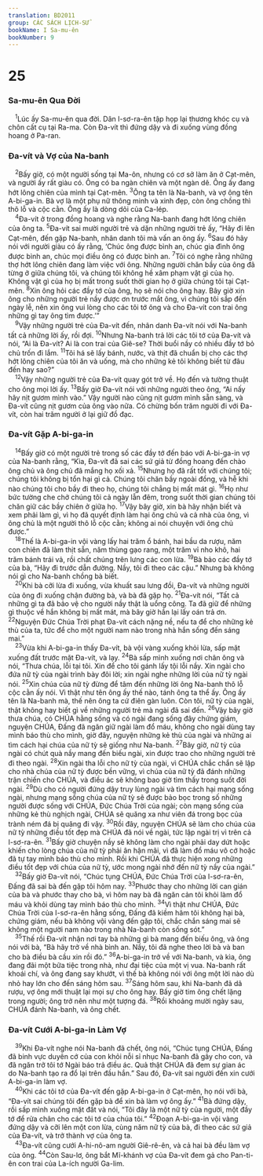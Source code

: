 ```yaml
---
translation: BD2011
group: CÁC SÁCH LỊCH-SỬ
bookName: I Sa-mu-ên 
bookNumber: 9
---
```


<div class="title"><h1>25</h1><h3>Sa-mu-ên Qua Ðời</h3></div>
<span class="verse 1sa_25_1"> <sup>1</sup>Lúc ấy Sa-mu-ên qua đời. Dân I-sơ-ra-ên tập họp lại thương khóc cụ và chôn cất cụ tại Ra-ma. Còn Ða-vít thì đứng dậy và đi xuống vùng đồng hoang ở Pa-ran.<br/></span>
<div class="title"><h3>Ða-vít và Vợ của Na-banh</h3></div>
<span class="verse 1sa_25_2"> <sup>2</sup>Bấy giờ, có một người sống tại Ma-ôn, nhưng có cơ sở làm ăn ở Cạt-mên, và người ấy rất giàu có. Ông có ba ngàn chiên và một ngàn dê. Ông ấy đang hớt lông chiên của mình tại Cạt-mên. </span>
<span class="verse 1sa_25_3"><sup>3</sup>Ông ta tên là Na-banh, và vợ ông tên A-bi-ga-in. Bà vợ là một phụ nữ thông minh và xinh đẹp, còn ông chồng thì thô lỗ và cộc cằn. Ông ấy là dòng dõi của Ca-lép.<br/></span>
<span class="verse 1sa_25_4"> <sup>4</sup>Ða-vít ở trong đồng hoang và nghe rằng Na-banh đang hớt lông chiên của ông ta. </span>
<span class="verse 1sa_25_5"><sup>5</sup>Ða-vít sai mười người trẻ và dặn những người trẻ ấy, “Hãy đi lên Cạt-mên, đến gặp Na-banh, nhân danh tôi mà vấn an ông ấy. </span>
<span class="verse 1sa_25_6"><sup>6</sup>Sau đó hãy nói với người giàu có ấy rằng, ‘Chúc ông được bình an, chúc gia đình ông được bình an, chúc mọi điều ông có được bình an. </span>
<span class="verse 1sa_25_7"><sup>7</sup>Tôi có nghe rằng những thợ hớt lông chiên đang làm việc với ông. Những người chăn bầy của ông đã từng ở giữa chúng tôi, và chúng tôi không hề xâm phạm vật gì của họ. Không vật gì của họ bị mất trong suốt thời gian họ ở giữa chúng tôi tại Cạt-mên. </span>
<span class="verse 1sa_25_8"><sup>8</sup>Xin ông hỏi các đầy tớ của ông, họ sẽ nói cho ông hay. Bây giờ xin ông cho những người trẻ nầy được ơn trước mắt ông, vì chúng tôi sắp đến ngày lễ, nên xin ông vui lòng cho các tôi tớ ông và cho Ða-vít con trai ông những gì tay ông tìm được.’”<br/></span>
<span class="verse 1sa_25_9"> <sup>9</sup>Vậy những người trẻ của Ða-vít đến, nhân danh Ða-vít nói với Na-banh tất cả những lời ấy, rồi đợi. </span>
<span class="verse 1sa_25_10"><sup>10</sup>Nhưng Na-banh trả lời các tôi tớ của Ða-vít và nói, “Ai là Ða-vít? Ai là con trai của Giê-se? Thời buổi nầy có nhiều đầy tớ bỏ chủ trốn đi lắm. </span>
<span class="verse 1sa_25_11"><sup>11</sup>Tôi há sẽ lấy bánh, nước, và thịt đã chuẩn bị cho các thợ hớt lông chiên của tôi ăn và uống, mà cho những kẻ tôi không biết từ đâu đến hay sao?”<br/></span>
<span class="verse 1sa_25_12"> <sup>12</sup>Vậy những người trẻ của Ða-vít quay gót trở về. Họ đến và tường thuật cho ông mọi lời ấy. </span>
<span class="verse 1sa_25_13"><sup>13</sup>Bấy giờ Ða-vít nói với những người theo ông, “Ai nấy hãy nịt gươm mình vào.” Vậy người nào cũng nịt gươm mình sẵn sàng, và Ða-vít cũng nịt gươm của ông vào nữa. Có chừng bốn trăm người đi với Ða-vít, còn hai trăm người ở lại giữ đồ đạc.<br/></span>
<div class="title"><h3>Ða-vít Gặp A-bi-ga-in</h3></div>
<span class="verse 1sa_25_14"> <sup>14</sup>Bấy giờ có một người trẻ trong số các đầy tớ đến báo với A-bi-ga-in vợ của Na-banh rằng, “Kìa, Ða-vít đã sai các sứ giả từ đồng hoang đến chào ông chủ và ông chủ đã mắng họ xối xả. </span>
<span class="verse 1sa_25_15"><sup>15</sup>Nhưng họ đã rất tốt với chúng tôi; chúng tôi không bị tổn hại gì cả. Chúng tôi chăn bầy ngoài đồng, và hễ khi nào chúng tôi cho bầy đi theo họ, chúng tôi chẳng bị mất mát gì. </span>
<span class="verse 1sa_25_16"><sup>16</sup>Họ như bức tường che chở chúng tôi cả ngày lẫn đêm, trong suốt thời gian chúng tôi chăn giữ các bầy chiên ở giữa họ. </span>
<span class="verse 1sa_25_17"><sup>17</sup>Vậy bây giờ, xin bà hãy nhận biết và xem phải làm gì, vì họ đã quyết định làm hại ông chủ và cả nhà của ông, vì ông chủ là một người thô lỗ cộc cằn; không ai nói chuyện với ông chủ được.”<br/></span>
<span class="verse 1sa_25_18"> <sup>18</sup>Thế là A-bi-ga-in vội vàng lấy hai trăm ổ bánh, hai bầu da rượu, năm con chiên đã làm thịt sẵn, năm thùng gạo rang, một trăm vỉ nho khô, hai trăm bánh trái vả, rồi chất chúng trên lưng các con lừa. </span>
<span class="verse 1sa_25_19"><sup>19</sup>Bà bảo các đầy tớ của bà, “Hãy đi trước dẫn đường. Nầy, tôi đi theo các cậu.” Nhưng bà không nói gì cho Na-banh chồng bà biết.<br/></span>
<span class="verse 1sa_25_20"> <sup>20</sup>Khi bà cỡi lừa đi xuống, vừa khuất sau lưng đồi, Ða-vít và những người của ông đi xuống chận đường bà, và bà đã gặp họ. </span>
<span class="verse 1sa_25_21"><sup>21</sup>Ða-vít nói, “Tất cả những gì ta đã bảo vệ cho người nầy thật là uổng công. Ta đã giữ để những gì thuộc về hắn không bị mất mát, mà bây giờ hắn lại lấy oán trả ơn. </span>
<span class="verse 1sa_25_22"><sup>22</sup>Nguyện Ðức Chúa Trời phạt Ða-vít cách nặng nề, nếu ta để cho những kẻ thù của ta, tức để cho một người nam nào trong nhà hắn sống đến sáng mai.”<br/></span>
<span class="verse 1sa_25_23"> <sup>23</sup>Vừa khi A-bi-ga-in thấy Ða-vít, bà vội vàng xuống khỏi lừa, sấp mặt xuống đất trước mặt Ða-vít, và lạy. </span>
<span class="verse 1sa_25_24"><sup>24</sup>Bà sấp mình xuống nơi chân ông và nói, “Thưa chúa, lỗi tại tôi. Xin để cho tôi gánh lấy tội lỗi nầy. Xin ngài cho đứa nữ tỳ của ngài trình bày đôi lời; xin ngài nghe những lời của nữ tỳ ngài nói. </span>
<span class="verse 1sa_25_25"><sup>25</sup>Xin chúa của nữ tỳ đừng để tâm đến những lời ông Na-banh thô lỗ cộc cằn ấy nói. Vì thật như tên ông ấy thế nào, tánh ông ta thể ấy. Ông ấy tên là Na-banh mà, thế nên ông ta cứ điên gàn luôn. Còn tôi, nữ tỳ của ngài, thật không hay biết gì về những người trẻ mà ngài đã sai đến. </span>
<span class="verse 1sa_25_26"><sup>26</sup>Vậy bây giờ thưa chúa, có CHÚA hằng sống và có ngài đang sống đây chứng giám, nguyện CHÚA, Ðấng đã ngăn giữ ngài làm đổ máu, không cho ngài dùng tay mình báo thù cho mình, giờ đây, nguyện những kẻ thù của ngài và những ai tìm cách hại chúa của nữ tỳ sẽ giống như Na-banh. </span>
<span class="verse 1sa_25_27"><sup>27</sup>Bây giờ, nữ tỳ của ngài có chút quà nầy mang đến biếu ngài, xin được trao cho những người trẻ đi theo ngài. </span>
<span class="verse 1sa_25_28"><sup>28</sup>Xin ngài tha lỗi cho nữ tỳ của ngài, vì CHÚA chắc chắn sẽ lập cho nhà chúa của nữ tỳ được bền vững, vì chúa của nữ tỳ đã đánh những trận chiến cho CHÚA, và điều ác sẽ không bao giờ tìm thấy trong suốt đời ngài. </span>
<span class="verse 1sa_25_29"><sup>29</sup>Dù cho có người đứng dậy truy lùng ngài và tìm cách hại mạng sống ngài, nhưng mạng sống chúa của nữ tỳ sẽ được bảo bọc trong số những người được sống với CHÚA, Ðức Chúa Trời của ngài; còn mạng sống của những kẻ thù nghịch ngài, CHÚA sẽ quăng xa như viên đá trong bọc của trành ném đá bị quăng đi vậy. </span>
<span class="verse 1sa_25_30"><sup>30</sup>Rồi đây, nguyện CHÚA sẽ làm cho chúa của nữ tỳ những điều tốt đẹp mà CHÚA đã nói về ngài, tức lập ngài trị vì trên cả I-sơ-ra-ên. </span>
<span class="verse 1sa_25_31"><sup>31</sup>Bấy giờ chuyện nầy sẽ không làm cho ngài phải day dứt hoặc khiến cho lòng chúa của nữ tỳ phải ân hận mãi, vì đã làm đổ máu vô cớ hoặc đã tự tay mình báo thù cho mình. Rồi khi CHÚA đã thực hiện xong những điều tốt đẹp với chúa của nữ tỳ, ước mong ngài nhớ đến nữ tỳ nầy của ngài.”<br/></span>
<span class="verse 1sa_25_32"> <sup>32</sup>Bấy giờ Ða-vít nói, “Chúc tụng CHÚA, Ðức Chúa Trời của I-sơ-ra-ên, Ðấng đã sai bà đến gặp tôi hôm nay. </span>
<span class="verse 1sa_25_33"><sup>33</sup>Phước thay cho những lời can gián của bà và phước thay cho bà, vì hôm nay bà đã ngăn cản tôi khỏi làm đổ máu và khỏi dùng tay mình báo thù cho mình. </span>
<span class="verse 1sa_25_34"><sup>34</sup>Vì thật như CHÚA, Ðức Chúa Trời của I-sơ-ra-ên hằng sống, Ðấng đã kiềm hãm tôi không hại bà, chứng giám, nếu bà không vội vàng đến gặp tôi, chắc chắn sáng mai sẽ không một người nam nào trong nhà Na-banh còn sống sót.”<br/></span>
<span class="verse 1sa_25_35"> <sup>35</sup>Thế rồi Ða-vít nhận nơi tay bà những gì bà mang đến biếu ông, và ông nói với bà, “Bà hãy trở về nhà bình an. Nầy, tôi đã nghe theo lời bà và ban cho bà điều bà cầu xin rồi đó.” </span>
<span class="verse 1sa_25_36"><sup>36</sup>A-bi-ga-in trở về với Na-banh, và kìa, ông đang đãi một bữa tiệc trong nhà, như đại tiệc của một vị vua. Na-banh rất khoái chí, và ông đang say khướt, vì thế bà không nói với ông một lời nào dù nhỏ hay lớn cho đến sáng hôm sau. </span>
<span class="verse 1sa_25_37"><sup>37</sup>Sáng hôm sau, khi Na-banh đã dã rượu, vợ ông mới thuật lại mọi sự cho ông hay. Bấy giờ tim ông chết lặng trong người; ông trở nên như một tượng đá. </span>
<span class="verse 1sa_25_38"><sup>38</sup>Rồi khoảng mười ngày sau, CHÚA đánh Na-banh, và ông chết.<br/></span>
<div class="title"><h3>Ða-vít Cưới A-bi-ga-in Làm Vợ</h3></div>
<span class="verse 1sa_25_39"> <sup>39</sup>Khi Ða-vít nghe nói Na-banh đã chết, ông nói, “Chúc tụng CHÚA, Ðấng đã binh vực duyên cớ của con khỏi nỗi sỉ nhục Na-banh đã gây cho con, và đã ngăn trở tôi tớ Ngài báo trả điều ác. Quả thật CHÚA đã đem sự gian ác do Na-banh tạo ra đổ lại trên đầu hắn.” Sau đó, Ða-vít sai người đến xin cưới A-bi-ga-in làm vợ.<br/></span>
<span class="verse 1sa_25_40"> <sup>40</sup>Khi các tôi tớ của Ða-vít đến gặp A-bi-ga-in ở Cạt-mên, họ nói với bà, “Ða-vít sai chúng tôi đến gặp bà để xin bà làm vợ ông ấy.” </span>
<span class="verse 1sa_25_41"><sup>41</sup>Bà đứng dậy, rồi sấp mình xuống mặt đất và nói, “Tôi đây là một nữ tỳ của người, một đầy tớ để rửa chân cho các tôi tớ của chúa tôi.” </span>
<span class="verse 1sa_25_42"><sup>42</sup>Ðoạn A-bi-ga-in vội vàng đứng dậy và cỡi lên một con lừa, cùng năm nữ tỳ của bà, đi theo các sứ giả của Ða-vít, và trở thành vợ của ông ta.<br/></span>
<span class="verse 1sa_25_43"> <sup>43</sup>Ða-vít cũng cưới A-hi-nô-am người Giê-rê-ên, và cả hai bà đều làm vợ của ông. </span>
<span class="verse 1sa_25_44"><sup>44</sup>Còn Sau-lơ, ông bắt Mĩ-khánh vợ của Ða-vít đem gả cho Pan-ti-ên con trai của La-ích người Ga-lim.<br/></span>
